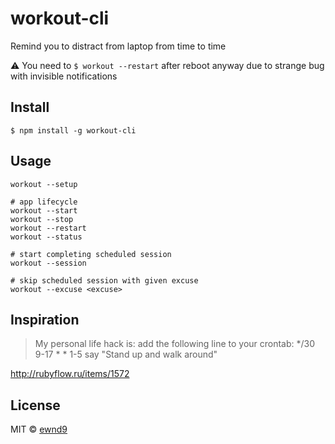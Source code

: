 # workout-cli

Remind you to distract from laptop from time to time

:warning: You need to `$ workout --restart` after reboot anyway due to strange
bug with invisible notifications  

## Install

```
$ npm install -g workout-cli
```

## Usage

```
workout --setup

# app lifecycle
workout --start
workout --stop
workout --restart
workout --status

# start completing scheduled session
workout --session

# skip scheduled session with given excuse
workout --excuse <excuse>
```

## Inspiration

> My personal life hack is: add the following line to your crontab: */30 9-17 * * 1-5 say "Stand up and walk around"

http://rubyflow.ru/items/1572

## License

MIT © [ewnd9](http://ewnd9.com)

